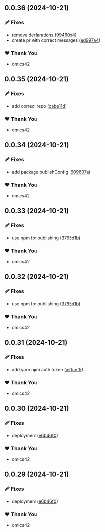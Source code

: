 ## 0.0.36 (2024-10-21)


### 🩹 Fixes

- remove declarations ([99460b4](https://github.com/proxy-gram/proxygram/commit/99460b4))
- create pr with correct messages ([ed997a4](https://github.com/proxy-gram/proxygram/commit/ed997a4))

### ❤️  Thank You

- omics42

## 0.0.35 (2024-10-21)


### 🩹 Fixes

- add correct repo ([cabe11d](https://github.com/proxy-gram/proxygram/commit/cabe11d))

### ❤️  Thank You

- omics42

## 0.0.34 (2024-10-21)


### 🩹 Fixes

- add package publishConfig ([609607a](https://github.com/proxy-gram/proxygram/commit/609607a))

### ❤️  Thank You

- omics42

## 0.0.33 (2024-10-21)


### 🩹 Fixes

- use npm for publishing ([3796d1b](https://github.com/proxy-gram/proxygram/commit/3796d1b))

### ❤️  Thank You

- omics42

## 0.0.32 (2024-10-21)


### 🩹 Fixes

- use npm for publishing ([3796d1b](https://github.com/proxy-gram/proxygram/commit/3796d1b))

### ❤️  Thank You

- omics42

## 0.0.31 (2024-10-21)


### 🩹 Fixes

- add yarn npm auth token ([a61cef5](https://github.com/proxy-gram/proxygram/commit/a61cef5))

### ❤️  Thank You

- omics42

## 0.0.30 (2024-10-21)


### 🩹 Fixes

- deployment ([e6b46f0](https://github.com/proxy-gram/proxygram/commit/e6b46f0))

### ❤️  Thank You

- omics42

## 0.0.29 (2024-10-21)


### 🩹 Fixes

- deployment ([e6b46f0](https://github.com/proxy-gram/proxygram/commit/e6b46f0))

### ❤️  Thank You

- omics42